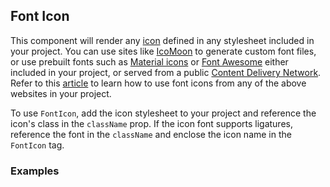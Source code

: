 ## Font Icon

This component will render any [icon](https://www.google.com/design/spec/style/icons.html#icons-system-icons) 
defined in any stylesheet included in your project. You can use sites like [IcoMoon](https://icomoon.io/) 
to generate custom font files, or use prebuilt fonts such as [Material icons](https://design.google.com/icons/) or 
[Font Awesome](http://fontawesome.io/) either included in your project, or served from a public 
[Content Delivery Network](https://en.wikipedia.org/wiki/Content_delivery_network). Refer to this [article](http://chipcullen.com/how-to-use-icomoon-and-icon-fonts-part-1-basic-usage/) to learn how to use font icons from any of the above websites in your project.

To use `FontIcon`, add the icon stylesheet to your project and reference the icon's class in the `className` prop. 
If  the icon font supports ligatures, reference the font in the `className` and enclose the icon name in the `FontIcon` 
tag.

### Examples
